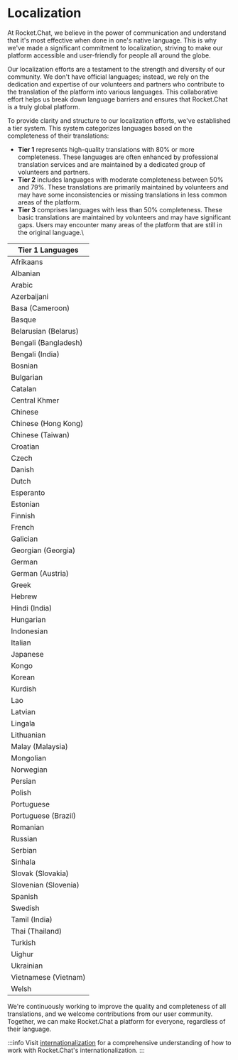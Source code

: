 # Localization

At Rocket.Chat, we believe in the power of communication and understand that it's most effective when done in one's native language. This is why we've made a significant commitment to localization, striving to make our platform accessible and user-friendly for people all around the globe.

Our localization efforts are a testament to the strength and diversity of our community. We don't have official languages; instead, we rely on the dedication and expertise of our volunteers and partners who contribute to the translation of the platform into various languages. This collaborative effort helps us break down language barriers and ensures that Rocket.Chat is a truly global platform.

To provide clarity and structure to our localization efforts, we've established a tier system. This system categorizes languages based on the completeness of their translations:

* **Tier 1** represents high-quality translations with 80% or more completeness. These languages are often enhanced by professional translation services and are maintained by a dedicated group of volunteers and partners.
* **Tier 2** includes languages with moderate completeness between 50% and 79%. These translations are primarily maintained by volunteers and may have some inconsistencies or missing translations in less common areas of the platform.
* **Tier 3** comprises languages with less than 50% completeness. These basic translations are maintained by volunteers and may have significant gaps. Users may encounter many areas of the platform that are still in the original language.\


| Tier 1 Languages     |
| -------------------- |
| Afrikaans            |
| Albanian             |
| Arabic               |
| Azerbaijani          |
| Basa (Cameroon)      |
| Basque               |
| Belarusian (Belarus) |
| Bengali (Bangladesh) |
| Bengali (India)      |
| Bosnian              |
| Bulgarian            |
| Catalan              |
| Central Khmer        |
| Chinese              |
| Chinese (Hong Kong)  |
| Chinese (Taiwan)     |
| Croatian             |
| Czech                |
| Danish               |
| Dutch                |
| Esperanto            |
| Estonian             |
| Finnish              |
| French               |
| Galician             |
| Georgian (Georgia)   |
| German               |
| German (Austria)     |
| Greek                |
| Hebrew               |
| Hindi (India)        |
| Hungarian            |
| Indonesian           |
| Italian              |
| Japanese             |
| Kongo                |
| Korean               |
| Kurdish              |
| Lao                  |
| Latvian              |
| Lingala              |
| Lithuanian           |
| Malay (Malaysia)     |
| Mongolian            |
| Norwegian            |
| Persian              |
| Polish               |
| Portuguese           |
| Portuguese (Brazil)  |
| Romanian             |
| Russian              |
| Serbian              |
| Sinhala              |
| Slovak (Slovakia)    |
| Slovenian (Slovenia) |
| Spanish              |
| Swedish              |
| Tamil (India)        |
| Thai (Thailand)      |
| Turkish              |
| Uighur               |
| Ukrainian            |
| Vietnamese (Vietnam) |
| Welsh                |

We're continuously working to improve the quality and completeness of all translations, and we welcome contributions from our user community. Together, we can make Rocket.Chat a platform for everyone, regardless of their language.

:::info
Visit [internationalization](https://developer.rocket.chat/contribute-to-rocket.chat/modes-of-contribution/development/internationalization) for a comprehensive understanding of how to work with Rocket.Chat's internationalization.&#x20;
:::
